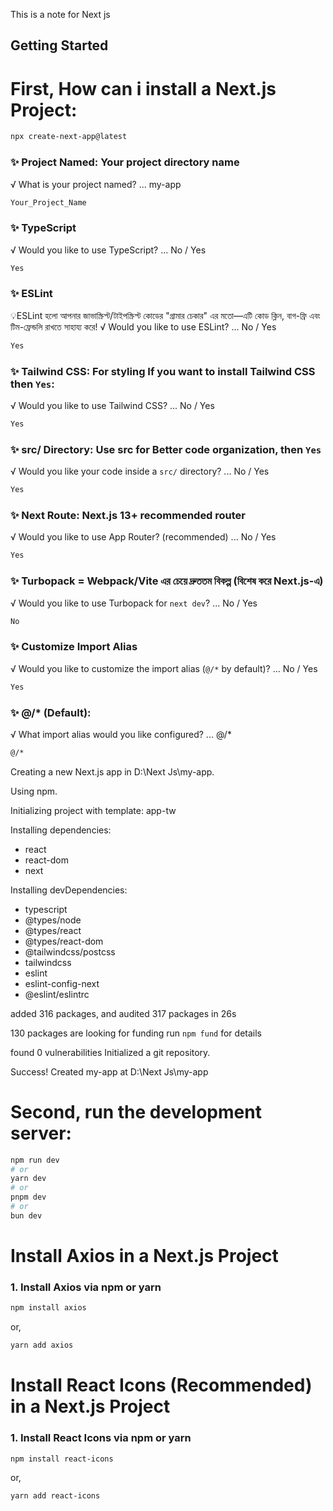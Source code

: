 This is a note for Next js 

## Getting Started

# First, How can i install a Next.js Project:

```bash
npx create-next-app@latest
```

### ✨ Project Named: Your project directory name
√ What is your project named? ... my-app

```bash
Your_Project_Name
```

### ✨ TypeScript
√ Would you like to use TypeScript? ... No / Yes

```bash
Yes
```


### ✨ ESLint 
💡ESLint হলো আপনার জাভাস্ক্রিপ্ট/টাইপস্ক্রিপ্ট কোডের "গ্রামার চেকার" এর মতো—এটি কোড ক্লিন, বাগ-ফ্রি এবং টিম-ফ্রেন্ডলি রাখতে সাহায্য করে!
√ Would you like to use ESLint? ... No / Yes

```bash
Yes
```

### ✨ Tailwind CSS: For styling If you want to install Tailwind CSS then `Yes`:
√ Would you like to use Tailwind CSS? ... No / Yes

```bash
Yes
```

### ✨ src/ Directory: Use src for Better code organization, then `Yes`
√ Would you like your code inside a `src/` directory? ... No / Yes

```bash
Yes
```
 
### ✨ Next Route: Next.js 13+ recommended router
√ Would you like to use App Router? (recommended) ... No / Yes

```bash
Yes
```

### ✨ Turbopack = Webpack/Vite এর চেয়ে দ্রুততম বিকল্প (বিশেষ করে Next.js-এ)
√ Would you like to use Turbopack for `next dev`? ... No / Yes

```bash
No
```

### ✨ Customize Import Alias 
√ Would you like to customize the import alias (`@/*` by default)? ... No / Yes

```bash
Yes
```

### ✨ @/* (Default):
√ What import alias would you like configured? ... @/*

```bash
@/*
```

Creating a new Next.js app in D:\Next Js\my-app.

Using npm.

Initializing project with template: app-tw


Installing dependencies:
- react
- react-dom
- next

Installing devDependencies:
- typescript
- @types/node
- @types/react
- @types/react-dom
- @tailwindcss/postcss
- tailwindcss
- eslint
- eslint-config-next
- @eslint/eslintrc

added 316 packages, and audited 317 packages in 26s

130 packages are looking for funding
  run `npm fund` for details

found 0 vulnerabilities
Initialized a git repository.

Success! Created my-app at D:\Next Js\my-app




# Second, run the development server:

```bash
npm run dev
# or
yarn dev
# or
pnpm dev
# or
bun dev
```





# Install Axios in a Next.js Project

### 1. Install Axios via npm or yarn

```bash
npm install axios
```
or,
```bash
yarn add axios
```



# Install React Icons (Recommended) in a Next.js Project

### 1. Install React Icons via npm or yarn

```bash
npm install react-icons
```
or,
```bash
yarn add react-icons
```